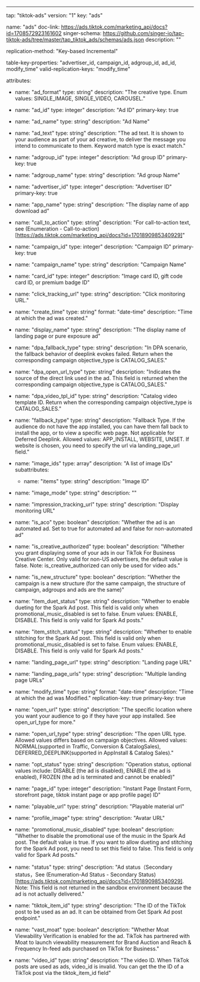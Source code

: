 ---
tap: "tiktok-ads"
version: "1"
key: "ads"

name: "ads"
doc-link: https://ads.tiktok.com/marketing_api/docs?id=1708572923161602
singer-schema: https://github.com/singer-io/tap-tiktok-ads/tree/master/tap_tiktok_ads/schemas/ads.json
description: ""

replication-method: "Key-based Incremental"

table-key-properties: "advertiser_id, campaign_id, adgroup_id, ad_id, modify_time"
valid-replication-keys: "modify_time"

attributes:
  - name: "ad_format"
    type: string"
    description: "The creative type. Enum values: SINGLE_IMAGE, SINGLE_VIDEO, CAROUSEL."

  - name: "ad_id"
    type: integer"
    description: "Ad ID"
    primary-key: true

  - name: "ad_name"
    type: string"
    description: "Ad Name"

  - name: "ad_text"
    type: string"
    description: "The ad text. It is shown to your audience as part of your ad creative, to deliver the message you intend to communicate to them. Keyword match type is exact match."

  - name: "adgroup_id"
    type: integer"
    description: "Ad group ID"
    primary-key: true

  - name: "adgroup_name"
    type: string"
    description: "Ad group Name"

  - name: "advertiser_id"
    type: integer"
    description: "Advertiser ID"
    primary-key: true

  - name: "app_name"
    type: string"
    description: "The display name of app download ad"

  - name: "call_to_action"
    type: string"
    description: "For call-to-action text, see (Enumeration - Call-to-action)[https://ads.tiktok.com/marketing_api/docs?id=1701890985340929]"

  - name: "campaign_id"
    type: integer"
    description: "Campaign ID"
    primary-key: true

  - name: "campaign_name"
    type: string"
    description: "Campaign Name"

  - name: "card_id"
    type: integer"
    description: "Image card ID, gift code card ID, or premium badge ID"

  - name: "click_tracking_url"
    type: string"
    description: "Click monitoring URL."

  - name: "create_time"
    type: string"
    format: "date-time"
    description: "Time at which the ad was created."

  - name: "display_name"
    type: string"
    description: "The display name of landing page or pure exposure ad"

  - name: "dpa_fallback_type"
    type: string"
    description: "In DPA scenario, the fallback behavior of deeplink evokes failed. Return when the corresponding campaign objective_type is CATALOG_SALES."

  - name: "dpa_open_url_type"
    type: string"
    description: "Indicates the source of the direct link used in the ad. This field is returned when the corresponding campaign objective_type is CATALOG_SALES."

  - name: "dpa_video_tpl_id"
    type: string"
    description: "Catalog video template ID. Return when the corresponding campaign objective_type is CATALOG_SALES."

  - name: "fallback_type"
    type: string"
    description: "Fallback Type. If the audience do not have the app installed, you can have them fall back to install the app, or to view a specific web page. Not applicable for Deferred Deeplink. Allowed values: APP_INSTALL, WEBSITE, UNSET. If website is chosen, you need to specify the url via landing_page_url field."

  - name: "image_ids"
    type: array"
    description: "A list of image IDs"
    subattributes:
    - name: "items"
      type: string"
      description: "Image ID"

  - name: "image_mode"
    type: string"
    description: ""

  - name: "impression_tracking_url"
    type: string"
    description: "Display monitoring URL"

  - name: "is_aco"
    type: boolean"
    description: "Whether the ad is an automated ad. Set to true for automated ad and false for non-automated ad"

  - name: "is_creative_authorized"
    type: boolean"
    description: "Whether you grant displaying some of your ads in our TikTok For Business Creative Center. Only valid for non-US advertisers, the default value is false. Note: is_creative_authorized can only be used for video ads."

  - name: "is_new_structure"
    type: boolean"
    description: "Whether the campaign is a new structure (for the same campaign, the structure of campaign, adgroups and ads are the same)"

  - name: "item_duet_status"
    type: string"
    description: "Whether to enable dueting for the Spark Ad post. This field is valid only when promotional_music_disabled is set to false. Enum values: ENABLE, DISABLE. This field is only valid for Spark Ad posts."

  - name: "item_stitch_status"
    type: string"
    description: "Whether to enable stitching for the Spark Ad post. This field is valid only when promotional_music_disabled is set to false. Enum values: ENABLE, DISABLE. This field is only valid for Spark Ad posts."

  - name: "landing_page_url"
    type: string"
    description: "Landing page URL"

  - name: "landing_page_urls"
    type: string"
    description: "Multiple landing page URLs"

  - name: "modify_time"
    type: string"
    format: "date-time"
    description: "Time at which the ad was Modified."
	  replication-key: true
    primary-key: true

  - name: "open_url"
    type: string"
    description: "The specific location where you want your audience to go if they have your app installed. See open_url_type for more."

  - name: "open_url_type"
    type: string"
    description: "The open URL type. Allowed values differs based on campaign objectives. Allowed values: NORMAL(supported in Traffic, Conversion & CatalogSales), DEFERRED_DEEPLINK(supported in AppInstall & Catalog Sales)."

  - name: "opt_status"
    type: string"
    description: "Operation status, optional values include: DISABLE (the ad is disabled), ENABLE (the ad is enabled), FROZEN (the ad is terminated and cannot be enabled)"

  - name: "page_id"
    type: integer"
    description: "Instant Page (Instant Form, storefront page, tiktok instant page or app profile page) ID"

  - name: "playable_url"
    type: string"
    description: "Playable material url"

  - name: "profile_image"
    type: string"
    description: "Avatar URL"

  - name: "promotional_music_disabled"
    type: boolean"
    description: "Whether to disable the promotional use of the music in the Spark Ad post. The default value is true. If you want to allow dueting and stitching for the Spark Ad post, you need to set this field to false. This field is only valid for Spark Ad posts."

  - name: "status"
    type: string"
    description: "Ad status（Secondary status，See (Enumeration-Ad Status - Secondary Status)[https://ads.tiktok.com/marketing_api/docs?id=1701890985340929].
    Note: This field is not returned in the sandbox environment because the ad is not actually delivered."

  - name: "tiktok_item_id"
    type: string"
    description: "The ID of the TikTok post to be used as an ad. It can be obtained from Get Spark Ad post endpoint."

  - name: "vast_moat"
    type: boolean"
    description: "Whether Moat Viewability Verification is enabled for the ad. TikTok has partnered with Moat to launch viewability measurement for Brand Auction and Reach & Frequency In-feed ads purchased on TikTok for Business."

  - name: "video_id"
    type: string"
    description: "The video ID. When TikTok posts are used as ads, video_id is invalid. You can get the the ID of a TikTok post via the tiktok_item_id field"


